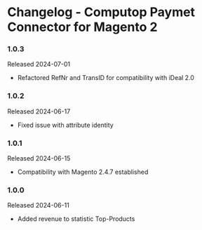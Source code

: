# Changelog - Computop Paymet Connector for Magento 2

### 1.0.3
Released 2024-07-01
* Refactored RefNr and TransID for compatibility with iDeal 2.0

### 1.0.2
Released 2024-06-17
* Fixed issue with attribute identity

### 1.0.1
Released 2024-06-15
* Compatibility with Magento 2.4.7 established

### 1.0.0
Released 2024-06-11
* Added revenue to statistic Top-Products
